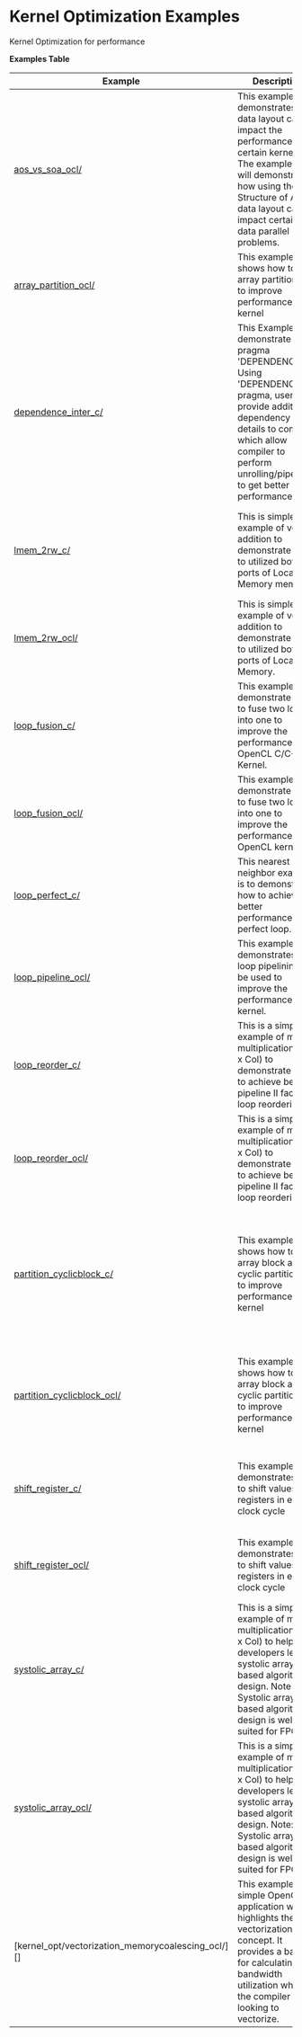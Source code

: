 Kernel Optimization Examples
==================================
Kernel Optimization for performance

 __Examples Table__ 

Example        | Description           | Key Concepts / Keywords 
---------------|-----------------------|-------------------------
[aos_vs_soa_ocl/][]|This example demonstrates how data layout can impact the performance of certain kernels. The example we will demonstrate how using the Structure of Array data layout can impact certain data parallel problems.|__Key__ __Concepts__<br> - Kernel Optimization<br> - Data Layout<br>
[array_partition_ocl/][]|This example shows how to use array partitioning to improve performance of a kernel|__Key__ __Concepts__<br> - Kernel Optimization<br> - Array Partitioning<br>__Keywords__<br> - xcl_array_partition<br> - complete
[dependence_inter_c/][]|This Example to demonstrate HLS pragma 'DEPENDENCE'. Using 'DEPENDENCE' pragma, user can provide additional dependency details to compiler which allow compiler to perform unrolling/pipelining to get better performance.|__Key__ __Concepts__<br> - Inter Dependence<br>__Keywords__<br> - DEPENDENCE<br> - inter
[lmem_2rw_c/][]|This is simple example of vector addition to demonstrate how to utilized both ports of Local Memory memory.|__Key__ __Concepts__<br> - Kernel Optimization<br> - 2port BRAM Utilization<br> - two read/write Local Memory<br>__Keywords__<br> - #pragma HLS UNROLL FACTOR=2
[lmem_2rw_ocl/][]|This is simple example of vector addition to demonstrate how to utilized both ports of Local Memory.|__Key__ __Concepts__<br> - Kernel Optimization<br> - 2port BRAM Utilization<br> - two read/write Local Memory<br>__Keywords__<br> - opencl_unroll_hint(2)
[loop_fusion_c/][]|This example will demonstrate how to fuse two loops into one to improve the performance of an OpenCL  C/C++ Kernel.|__Key__ __Concepts__<br> - Kernel Optimization<br> - Loop Fusion<br> - Loop Pipelining<br>__Keywords__<br> - #pragma HLS PIPELINE
[loop_fusion_ocl/][]|This example will demonstrate how to fuse two loops into one to improve the performance of an OpenCL kernel.|__Key__ __Concepts__<br> - Kernel Optimization<br> - Loop Fusion<br> - Loop Pipelining<br>__Keywords__<br> - xcl_pipeline_loop
[loop_perfect_c/][]|This nearest neighbor example is to demonstrate how to achieve better performance using perfect loop.|
[loop_pipeline_ocl/][]|This example demonstrates how loop pipelining can be used to improve the performance of a kernel.|__Key__ __Concepts__<br> - Kernel Optimization<br> - Loop Pipelining<br>__Keywords__<br> - xcl_pipeline_loop
[loop_reorder_c/][]|This is a simple example of matrix multiplication (Row x Col) to demonstrate how to achieve better pipeline II factor by loop reordering.|__Key__ __Concepts__<br> - Kernel Optimization<br> - Loop reorder to improve II<br>__Keywords__<br> - #pragma HLS PIPELINE<br> - #pragma HLS ARRAY_PARTITION
[loop_reorder_ocl/][]|This is a simple example of matrix multiplication (Row x Col) to demonstrate how to achieve better pipeline II factor by loop reordering.|__Key__ __Concepts__<br> - Kernel Optimization<br> - Loop reorder to improve II<br>__Keywords__<br> - xcl_pipeline_loop<br> - xcl_array_partition(complete, 2)
[partition_cyclicblock_c/][]|This example shows how to use array block and cyclic partitioning to improve performance of a kernel|__Key__ __Concepts__<br> - Kernel Optimization<br> - Array Partitioning<br> - Block Partition<br> - Cyclic Partition<br>__Keywords__<br> - #pragma HLS ARRAY_PARTITION<br> - cyclic<br> - block<br> - factor<br> - dim
[partition_cyclicblock_ocl/][]|This example shows how to use array block and cyclic partitioning to improve performance of a kernel|__Key__ __Concepts__<br> - Kernel Optimization<br> - Array Partitioning<br> - Block Partition<br> - Cyclic Partition<br>__Keywords__<br> - xcl_array_partition<br> - cyclic<br> - block
[shift_register_c/][]|This example demonstrates how to shift values in registers in each clock cycle|__Key__ __Concepts__<br> - Kernel Optimization<br> - Shift Register<br> - FIR<br>__Keywords__<br> - #pragma HLS ARRAY_PARTITION
[shift_register_ocl/][]|This example demonstrates how to shift values in registers in each clock cycle|__Key__ __Concepts__<br> - Kernel Optimization<br> - Shift Register<br> - FIR<br>__Keywords__<br> - xcl_array_partition
[systolic_array_c/][]|This is a simple example of matrix multiplication (Row x Col) to help developers learn systolic array based algorithm design. Note : Systolic array based algorithm design is well suited for FPGA.|
[systolic_array_ocl/][]|This is a simple example of matrix multiplication (Row x Col) to help developers learn systolic array based algorithm design. Note: Systolic array based algorithm design is well suited for FPGA.|
[kernel_opt/vectorization_memorycoalescing_ocl/][]|This example is a simple OpenCL application which highlights the vectorization concept. It provides a basis for calculating the bandwidth utilization when the compiler looking to vectorize.|__Key__ __Concepts__<br> - Vectorization <br> - Memory Coalescing<br>__Keywords__<br> - vec_type_hint

[.]:.
[aos_vs_soa_ocl/]:aos_vs_soa_ocl/
[array_partition_ocl/]:array_partition_ocl/
[dependence_inter_c/]:dependence_inter_c/
[lmem_2rw_c/]:lmem_2rw_c/
[lmem_2rw_ocl/]:lmem_2rw_ocl/
[loop_fusion_c/]:loop_fusion_c/
[loop_fusion_ocl/]:loop_fusion_ocl/
[loop_perfect_c/]:loop_perfect_c/
[loop_perfect_ocl/]:loop_perfect_ocl/
[loop_pipeline_ocl/]:loop_pipeline_ocl/
[loop_reorder_c/]:loop_reorder_c/
[loop_reorder_ocl/]:loop_reorder_ocl/
[partition_cyclicblock_c/]:partition_cyclicblock_c/
[partition_cyclicblock_ocl/]:partition_cyclicblock_ocl/
[shift_register_c/]:shift_register_c/
[shift_register_ocl/]:shift_register_ocl/
[systolic_array_c/]:systolic_array_c/
[systolic_array_ocl/]:systolic_array_ocl/
[vectorization_memorycoalescing_ocl/]:vectorization_memorycoalescing_ocl/
